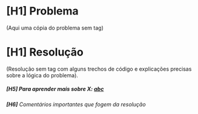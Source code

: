 # **[H1]** Problema

(Aqui uma cópia do problema sem tag)

# **[H1]** Resolução

(Resolução sem tag com alguns trechos de código e explicações precisas sobre a lógica do problema).

##### **[H5]** Para aprender mais sobre X: [abc](link)

###### **[H6]** Comentários importantes que fogem da resolução
